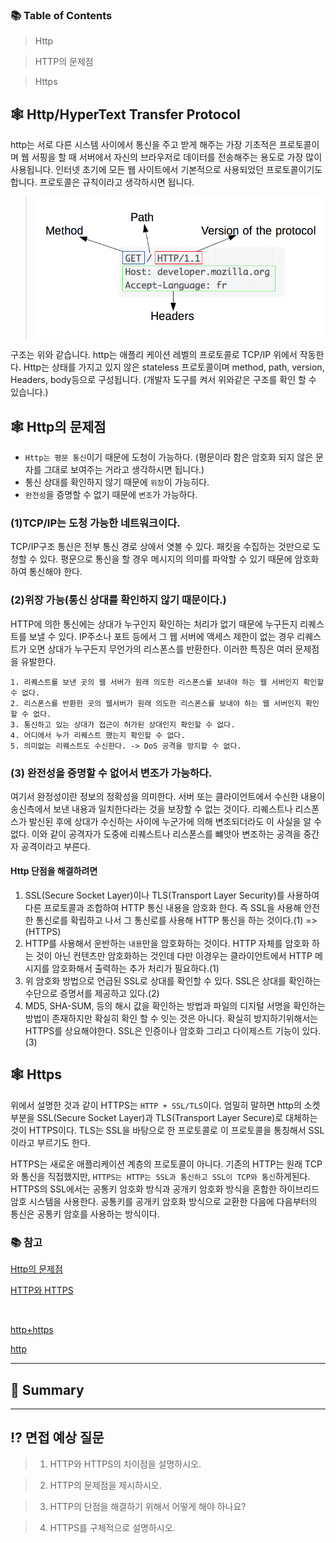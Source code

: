 ### 📚 Table of Contents
> Http

> HTTP의 문제점

> Https


## 🕸 Http/HyperText Transfer Protocol
http는 서로 다른 시스템 사이에서 통신을 주고 받게 해주는 가장 기초적은 프로토콜이며 웹 서핑을 할 때 서버에서 자신의 브라우저로 데이터를 전송해주는 용도로 가장 많이 사용됩니다. 인터넷 초기에 모든 웹 사이트에서 기본적으로 사용되었던 프로토콜이기도 합니다. 프로토콜은 규칙이라고 생각하시면 됩니다. 

> ![httpstructure](img/Http_https/httpStruct.png)

구조는 위와 같습니다. http는 애플리 케이션 레벨의 프로토콜로 TCP/IP 위에서 작동한다. Http는 상태를 가지고 있지 않은 stateless 프로토콜이며 method, path, version, Headers, body등으로 구성됩니다. (개발자 도구를 켜서 위와같은 구조를 확인 할 수 있습니다.)

## 🕸 Http의 문제점
- `Http는 평문 통신`이기 때문에 도청이 가능하다. (평문이라 함은 암호화 되지 않은 문자를 그대로 보여주는 거라고 생각하시면 됩니다.) 
- 통신 상대를 확인하지 않기 때문에 `위장`이 가능히다.
- `완전성`을 증명할 수 없기 때문에 `변조`가 가능하다.

### (1)TCP/IP는 도청 가능한 네트워크이다.

TCP/IP구조 통신은 전부 통신 경로 상에서 엿볼 수 있다. 패킷을 수집하는 것만으로 도청할 수 있다. 평문으로 통신을 할 경우 메시지의 의미를 파악할 수 있기 때문에 암호화하여 통신해야 한다.

### (2)위장 가능(통신 상대를 확인하지 않기 때문이다.)
HTTP에 의한 통신에는 상대가 누구인지 확인하는 처리가 없기 때문에 누구든지 리퀘스트를 보낼 수 있다. IP주소나 포트 등에서 그 웹 서버에 액세스 제한이 없는 경우 리퀘스트가 오면 상대가 누구든지 무언가의 리스폰스를 반환한다. 이러한 특징은 여러 문제점을 유발한다.
```
1. 리퀘스트를 보낸 곳의 웹 서버가 원래 의도한 리스폰스를 보내야 하는 웹 서버인지 확인할 수 없다.
2. 리스폰스를 반환한 곳의 웹서버가 원래 의도한 리스폰스를 보내야 하는 웹 서버인지 확인할 수 없다.
3. 통신하고 있는 상대가 접근이 허가된 상대인지 확인할 수 없다.
4. 어디에서 누가 리퀘스트 했는지 확인할 수 없다.
5. 의미없는 리퀘스트도 수신한다. -> DoS 공격을 방지할 수 없다.
```
### (3) 완전성을 증명할 수 없어서 변조가 가능하다.

여기서 완정성이란 정보의 정확성을 의미한다. 서버 또는 클라이언트에서 수신한 내용이 송신측에서 보낸 내용과 일치한다라는 것을 보장할 수 없는 것이다. 리퀘스트나 리스폰스가 발신된 후에 상대가 수신하는 사이에 누군가에 의해 변조되더라도 이 사실을 알 수 없다. 이와 같이 공격자가 도중에 리퀘스트나 리스폰스를 뺴앗아 변조하는 공격을 중간자 공격이라고 부른다.

#### Http 단점을 해결하려면
1. SSL(Secure Socket Layer)이나 TLS(Transport Layer Security)를 사용하여 다른 프로토콜과 조합하여 HTTP 통신 내용을 암호화 한다. 즉 SSL을 사용해 안전한 통신로를 확립하고 나서 그 통신로를 사용해 HTTP 통신을 하는 것이다.(1) => (HTTPS)
2. HTTP를 사용해서 운반하는 `내용`만을 암호화하는 것이다. HTTP 자체를 암호화 하는 것이 아닌 컨텐츠만 암호화하는 것인데 다만 이경우는 클라이언트에서 HTTP 메시지를 암호화해서 출력하는 추가 처리가 필요하다.(1)
3. 위 암호화 방법으로 언급된 SSL로 상대를 확인할 수 있다. SSL은 상대를 확인하는 수단으로 증명서를 제공하고 있다.(2)
4. MD5, SHA-SUM, 등의 해시 값을 확인하는 방법과 파일의 디지털 서명을 확인하는 방법이 존재하지만 확실히 확인 할 수 잇는 것은 아니다. 확실히 방지하기위해서는 HTTPS를 상요해야한다. SSL은 인증이나 암호화 그리고 다이제스트 기능이 있다.(3)

## 🕸 Https
위에서 설명한 것과 같이 HTTPS는 `HTTP + SSL/TLS`이다. 엄밀히 말하면 http의 소켓 부분을 SSL(Secure Socket Layer)과 TLS(Transport Layer Secure)로 대체하는 것이 HTTPS이다. TLS는 SSL을 바탕으로 한 프로토콜로 이 프로토콜을 통칭해서 SSL이라고 부르기도 한다.

HTTPS는 새로운 애플리케이션 계층의 프로토콜이 아니다. 기존의 HTTP는 원래 TCP와 통신을 직접했지만, `HTTPS는 HTTP는 SSL과 통신하고 SSL이 TCP와 통신`하게된다. HTTPS의 SSL에서는 공통키 암호화 방식과 공개키 암호화 방식을 혼합한 하이브리드 암호 시스템을 사용한다. 공통키를 공개키 암호화 방식으로 교환한 다음에 다음부터의 통신은 공통키 암호를 사용하는 방식이다.



### 📚 참고 
[Http의 문제점](https://github.com/JaeYeopHan/Interview_Question_for_Beginner/tree/master/Network#http%EC%99%80-https)
<br>

[HTTP와 HTTPS](https://github.com/JaeYeopHan/Interview_Question_for_Beginner/tree/master/Network#http%EC%99%80-https)

<br>

[http+https](https://ko.wikipedia.org/wiki/HTTP)
<br>

[http](https://www.zerocho.com/category/HTTP/post/5b344f3af94472001b17f2da)

***

## 🍉 Summary

*** 

## ⁉️ 면접 예상 질문
> 1. HTTP와 HTTPS의 차이점을 설명하시오.

> 2. HTTP의 문제점을 제시하시오.

> 3. HTTP의 단점을 해결하기 위해서 어떻게 해야 하나요?

> 4. HTTPS를 구체적으로 설명하시오.